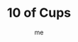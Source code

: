 ---
# basics
title     		 : "10 of Cups"
token					 : 'cups-10'
card_type			 : '' # major, minor, court
layout				 : "tarot-card"
author    		 : 'me'
one_liner 		 : "Joy, fulfillment, overwhelming emotion, giddiness"
alt_names			 : ['Satiety', 'Overflowing']
images				 : ['/assets/images/tarot/rws/rw-cups-10.jpg']
keywords			 : ['joy', 'fulfillment', 'overwhelming emotion', 'giddiness']
url						 : 'tarot/cards/cups-10'
aliases				 : []

# password: 'foolish journey'
dropbox				 : ''

meaning_light  : "Having more than you ever dreamed. Being deeply thankful for all you’ve been given. Recognizing the Hand of God in the gifts the Universe brings your way. Experiencing transcendent joy. Achieving domestic bliss."

meaning_shadow : "Comparing your achievements or relationships to unrealistic fantasy standards. Experiencing emotions so intense they blunt your ability to cope with reality. Feeling overwhelmed. Envying the achievements and happiness of others."

# more detail
correspondence_planet 			: "Mars"
correspondence_astrological : "Pisces"
correspondence_affirmation  : "I take time to appreciate what I’ve been given."
correspondence_story 				: "The main character finds himself or herself in a relationship more fulfilling or intense than expected."

advice_relationships 	 : "Having it all may be a matter of perspective. Rather than pursue a fantasy romance, decide what you really want and need. Your relationship doesn’t require anyone else’s stamp of approval. Do what delights you, and be grateful for what you have."

advice_work 					 : "Fulfilling work is rare indeed. Be careful how you define success; don’t get so caught up in reaching the next goal that you forget to celebrate your achievements so far. Feeling overwhelmed? Take time out to count your blessings and realign your work with what matters most."

advice_spirituality 	 : "While we may glimpse nirvana in meditation, maintaining a constant state of bliss may prove to be an unrealistic goal. Delight in the small steps you take along the Path. Don’t be overly concerned with spiritual arrival; enjoy the journey."

advice_personal_growth : "Gratitude enhances success. While celebrating your achievements, remember to give credit to those who helped you achieve it. Overwhelm others with sincere recognition, and you’ll find yourself surrounded by an army of eager supporters."

advice_fortune_telling : "Marriage and family are in the cards. Expect a friendship to blossom into a romance."

questions	: ["In your situation, what’s been promised? Who has a promise to keep? What will it take to fulfill that promise?", "Who gets to define what “joy” consists of?", "What course of action is available when you feel overwhelmed?", "How might vows or promises play a role in achieving a greater level of joy in your life?"]

# referenced in the symbols.toml data file
symbols	  : ['10', 'cups', 'happy-family']

# metadata
suppress_topnav : true
related_cards 	: []

---